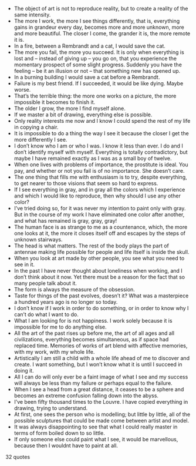  - The object of art is not to reproduce reality, but to create a reality of the same intensity.
 - The more I work, the more I see things differently, that is, everything gains in grandeur every day, becomes more and more unknown, more and more beautiful. The closer I come, the grander it is, the more remote it is.
 - In a fire, between a Rembrandt and a cat, I would save the cat.
 - The more you fail, the more you succeed. It is only when everything is lost and – instead of giving up – you go on, that you experience the momentary prospect of some slight progress. Suddenly you have the feeling – be it an illusion or not – that something new has opened up.
 - In a burning building I would save a cat before a Rembrandt.
 - Failure is my best friend. If I succeeded, it would be like dying. Maybe worse.
 - That’s the terrible thing: the more one works on a picture, the more impossible it becomes to finish it.
 - The older I grow, the more I find myself alone.
 - If we master a bit of drawing, everything else is possible.
 - Only reality interests me now and I know I could spend the rest of my life in copying a chair.
 - It is impossible to do a thing the way I see it because the closer I get the more differently I see.
 - I don’t know who I am or who I was. I know it less than ever. I do and I don’t identify myself with myself. Everything is totally contradictory, but maybe I have remained exactly as I was as a small boy of twelve.
 - When one lives with problems of importance, the prostitute is ideal. You pay, and whether or not you fail is of no importance. She doesn’t care.
 - The one thing that fills me with enthusiasm is to try, despite everything, to get nearer to those visions that seem so hard to express.
 - If I see everything in gray, and in gray all the colors which I experience and which I would like to reproduce, then why should I use any other color?
 - I’ve tried doing so, for it was never my intention to paint only with gray. But in the course of my work I have eliminated one color after another, and what has remained is gray, gray, gray!
 - The human face is as strange to me as a countenance, which, the more one looks at it, the more it closes itself off and escapes by the steps of unknown stairways.
 - The head is what matters. The rest of the body plays the part of antennae making life possible for people and life itself is inside the skull.
 - When you look at art made by other people, you see what you need to see in it.
 - In the past I have never thought about loneliness when working, and I don’t think about it now. Yet there must be a reason for the fact that so many people talk about it.
 - The form is always the measure of the obsession.
 - Taste for things of the past evolves, doesn’t it? What was a masterpiece a hundred years ago is no longer so today.
 - I don’t know if I work in order to do something, or in order to know why I can’t do what I want to do.
 - What I am looking for is not happiness. I work solely because it is impossible for me to do anything else.
 - All the art of the past rises up before me, the art of all ages and all civilizations, everything becomes simultaneous, as if space had replaced time. Memories of works of art blend with affective memories, with my work, with my whole life.
 - Artistically I am still a child with a whole life ahead of me to discover and create. I want something, but I won’t know what it is until I succeed in doing it.
 - All I can do will only ever be a faint image of what I see and my success will always be less than my failure or perhaps equal to the failure.
 - When I see a head from a great distance, it ceases to be a sphere and becomes an extreme confusion falling down into the abyss.
 - I’ve been fifty thousand times to the Louvre. I have copied everything in drawing, trying to understand.
 - At first, one sees the person who is modelling; but little by little, all of the possible sculptures that could be made come between artist and model.
 - It was always disappointing to see that what I could really master in terms of form boiled down to so little.
 - If only someone else could paint what I see, it would be marvellous, because then I wouldnt have to paint at all.

32 quotes